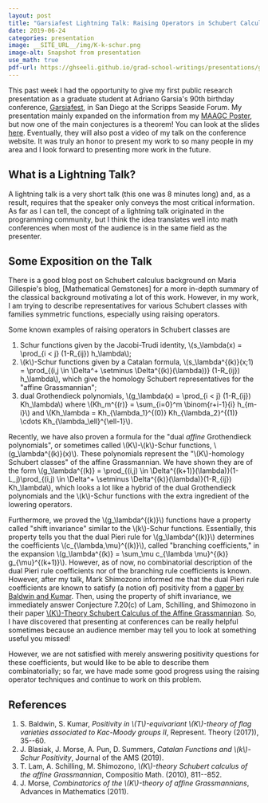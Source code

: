 ```yaml
---
layout: post
title: "Garsiafest Lightning Talk: Raising Operators in Schubert Calculus"
date: 2019-06-24
categories: presentation
image: __SITE_URL__/img/K-k-schur.png
image-alt: Snapshot from presentation
use_math: true
pdf-url: https://ghseeli.github.io/grad-school-writings/presentations/garsiafest-lightning-talk.pdf
---
```


This past week I had the opportunity to give my first public research presentation as a graduate student at Adriano Garsia's 90th birthday conference, [Garsiafest](https://sites.google.com/view/garsiafest/), in San Diego at the Scripps Seaside Forum. My presentation mainly expanded on the information from my [MAAGC Poster](https://ghseeli.github.io/presentation/news/2019/05/10/maagc-poster.html), but now one of the main conjectures is a theorem! You can look at the slides [here](https://ghseeli.github.io/grad-school-writings/presentations/garsiafest-lightning-talk.pdf). Eventually, they will also post a video of my talk on the conference website. It was truly an honor to present my work to so many people in my area and I look forward to presenting more work in the future.

What is a Lightning Talk?
---

A lightning talk is a very short talk (this one was 8 minutes long) and, as a result, requires that the speaker only conveys the most critical information. As far as I can tell, the concept of a lightning talk originated in the programming community, but I think the idea translates well into math conferences when most of the audience is in the same field as the presenter.

Some Exposition on the Talk
---

There is a good blog post on Schubert calculus background on Maria Gillespie's blog, [Mathematical Gemstones] for a more in-depth summary of the classical background motivating a lot of this work. However, in my work, I am trying to describe representatives for various Schubert classes with families symmetric functions, especially using raising operators.

Some known examples of raising operators in Schubert classes are

1. Schur functions given by the Jacobi-Trudi identity, \\(s_\lambda(x) = \prod_{i < j} (1-R_{ij}) h_\lambda\\);
1. \\(k\\)-Schur functions given by a Catalan formula, \\(s_\lambda^{(k)}(x;1) = \prod_{(i,j \in \Delta^+ \setminus \Delta^{(k)}(\lambda))} (1-R_{ij}) h_\lambda\\), which give the homology Schubert representatives for the "affine Grassmannian";
1. dual Grothendieck polynomials, \\(g_\lambda(x) = \prod_{i < j} (1-R_{ij}) Kh_\lambda\\) where \\(Kh_m^{(r)} = \sum_{i=0}^m \binom{r+i-1}{i} h_{m-i}\\) and \\(Kh_\lambda = Kh_{\lambda_1}^{(0)} Kh_{\lambda_2}^{(1)} \cdots Kh_{\lambda_\ell}^{\ell-1}\\).

Recently, we have also proven a formula for the "dual *affine* Grothendieck polynomials", or sometimes called \\(K\\)-\\(k\\)-Schur functions, \\(g_\lambda^{(k)}(x)\\). These polynomials represent the "\\(K\\)-homology Schubert classes" of the affine Grassmannian. We have shown they are of the form \\(g_\lambda^{(k)} = \prod_{(i,j) \in \Delta^{(k+1)}(\lambda)}(1-L_j)\prod_{(i,j) \in \Delta^+ \setminus \Delta^{(k)}(\lambda)}(1-R_{ij}) Kh_\lambda\\), which looks a lot like a hybrid of the dual Grothendieck polynomials and the \\(k\\)-Schur functions with the extra ingredient of the lowering operators.

Furthermore, we proved the \\(g_\lambda^{(k)}\\) functions have a property called "shift invariance" similar to the \\(k\\)-Schur functions. Essentially, this property tells you that the dual Pieri rule for \\(g_\lambda^{(k)}\\) determines the coefficients \\(c_{\lambda,\mu}^{(k)}\\), called "branching coefficients," in the expansion \\(g_\lambda^{(k)} = \sum_\mu c_{\lambda \mu}^{(k)} g_{\mu}^{(k+1)}\\). However, as of now, no combinatorial description of the dual Pieri rule coefficients nor of the branching rule coefficients is known. However, after my talk, Mark Shimozono informed me that the dual Pieri rule coefficients are known to satisfy (a notion of) positivity from a [paper by Baldwin and Kumar](https://arxiv.org/abs/1607.03524). Then, using the property of shift invariance, we immediately answer Conjecture 7.20(c) of Lam, Schilling, and Shimozono in their paper [\\(K\\)-Theory Schubert Calculus of the Affine Grassmannian](https://arxiv.org/abs/0901.1506). So, I have discovered that presenting at conferences can be really helpful sometimes because an audience member may tell you to look at something useful you missed!

However, we are not satisfied with merely answering positivity questions for these coefficients, but would like to be able to describe them combinatorially; so far, we have made some good progress using the raising operator techniques and continue to work on this problem.

References
---

1. S. Baldwin, S. Kumar, *Positivity in \\(T\\)-equivariant \\(K\\)-theory of flag varieties associated to Kac-Moody groups II*, Represent. Theory (2017)), 35--60.
1. J. Blasiak, J. Morse, A. Pun, D. Summers, *Catalan Functions and \\(k\\)-Schur Positivity*, Journal of the AMS (2019).
1. T. Lam, A. Schilling, M. Shimozono, *\\(K\\)-theory Schubert calculus of the affine Grassmannian*, Compositio Math. (2010), 811--852.
1. J. Morse, *Combinatorics of the \\(K\\)-theory of affine Grassmannians*, Advances in Mathematics (2011).

